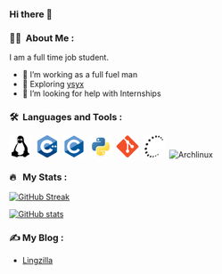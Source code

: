 ### Hi there 👋

### :woman_technologist: &nbsp;About Me :

I am a full time job student.

- 🔭 I’m working as a full fuel man
- 🌱 Exploring [ysyx](https://ysyx.oscc.cc/)
- 🤔 I’m looking for help with Internships

### 🛠 &nbsp;Languages and Tools :
<p>
  <img src="https://github.com/devicons/devicon/blob/master/icons/linux/linux-plain.svg" title="Linux" alt="Linux" width="40" height="40"/>&nbsp;
  <img src="https://github.com/devicons/devicon/blob/master/icons/cplusplus/cplusplus-original.svg" title="CPP" alt="CPP" width="40" height="40"/>&nbsp;
  <img src="https://github.com/devicons/devicon/blob/master/icons/c/c-original.svg" title="C" alt="C" width="40" height="40"/>&nbsp;
  <img src="https://github.com/devicons/devicon/blob/master/icons/python/python-original.svg" title="Python" alt="Python" width="40" height="40"/>&nbsp;
  <img src="https://github.com/devicons/devicon/blob/master/icons/git/git-original.svg" title="Git" alt="Git" width="40" height="40"/>&nbsp;
  <img src="https://github.com/devicons/devicon/blob/master/icons/ssh/ssh-original.svg" title="SSH" alt="SSH" width="40" height="40"/>&nbsp;
  <img src="https://archlinux.org/static/logos/archlinux-logo-dark-scalable.518881f04ca9.svg" title="ArchLinux" alt="Archlinux" width="120" height="40"/>&nbsp;
<p>

### 🔥 &nbsp; My Stats :
[![GitHub Streak](https://streak-stats.demolab.com/?user=Lingzilla)](https://git.io/streak-stats)

[![GitHub stats](https://github-readme-stats.vercel.app/api?username=Lingzilla)](https://github.com/anuraghazra/github-readme-stats)
  
### ✍️ My Blog : 
- [Lingzilla](https://lingzilla.github.io)
<!--
**Lingzilla/Lingzilla** is a ✨ _special_ ✨ repository because its `README.md` (this file) appears on your GitHub profile.

Here are some ideas to get you started:

- 🔭 I’m currently working on ...
- 🌱 I’m currently learning ...
- 👯 I’m looking to collaborate on ...
- 🤔 I’m looking for help with ...
- 💬 Ask me about ...
- 📫 How to reach me: ...
- 😄 Pronouns: ...
- ⚡ Fun fact: ...
-->
